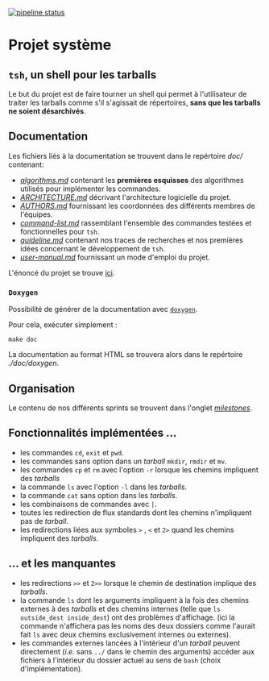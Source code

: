 [![pipeline status](https://gaufre.informatique.univ-paris-diderot.fr/EmileRolley/tsh/badges/master/pipeline.svg)](https://gaufre.informatique.univ-paris-diderot.fr/EmileRolley/tsh/commits/master)

# Projet système

## `tsh`, un shell pour les tarballs

Le but du projet est de faire tourner un shell qui permet à
l'utilisateur de traiter les tarballs comme s'il s'agissait de
répertoires, **sans que les tarballs ne soient désarchivés**.

## Documentation

Les fichiers liés à la documentation se trouvent dans le repértoire *doc/* contenant:

* [*algorithms.md*](https://gitlab.com/EmileRolley/school-projects/-/tree/master/tsh/doc/algorithms.md) contenant les **premières esquisses** des algorithmes utilisés pour implémenter les commandes.
* [*ARCHITECTURE.md*](https://gitlab.com/EmileRolley/school-projects/-/tree/master/tsh/doc/ARCHITECTURE.md) décrivant l'architecture logicielle du projet.
* [*AUTHORS.md*](https://gitlab.com/EmileRolley/school-projects/-/tree/master/tsh/doc/AUTHORS.md) fournissant les coordonnées des différents membres de l'équipes.
* [*command-list.md*](https://gitlab.com/EmileRolley/school-projects/-/tree/master/tsh/doc/command-list.md) rassemblant l'ensemble des commandes testées et fonctionnelles pour `tsh`.
* [*guideline.md*](https://gitlab.com/EmileRolley/school-projects/-/tree/master/tsh/doc/guideline.md) contenant nos traces de recherches et nos premières idées concernant le développement de `tsh`.
* [*user-manual.md*](https://gitlab.com/EmileRolley/school-projects/-/tree/master/tsh/doc/user-manual.md) fournissant un mode d'emploi du projet.


L'énoncé du projet se trouve [ici](https://gaufre.informatique.univ-paris-diderot.fr/klimann/systL3_2020-2021/blob/master/Projet/README.md).

### `Doxygen`

Possibilité de générer de la documentation avec
[`doxygen`](https://github.com/doxygen/doxygen).

Pour cela, exécuter simplement :
```make
make doc
```

La documentation au format HTML se trouvera alors dans le repértoire *./doc/doxygen*.

## Organisation

Le contenu de nos différents sprints se trouvent dans l'onglet [*milestones*](https://gaufre.informatique.univ-paris-diderot.fr/EmileRolley/tsh/milestones?sort=due_date_desc&state=closed).

## Fonctionnalités implémentées ...

*   les commandes `cd`, `exit` et `pwd`.
*   les commandes sans option dans un *tarball* `mkdir`, `rmdir` et `mv`.
*   les commandes `cp` et `rm` avec l'option `-r` lorsque les chemins impliquent des *tarballs*
*   la commande `ls` avec l'option `-l` dans les *tarballs*.
*   la commande `cat` sans option dans les *tarballs*.
*   les combinaisons de commandes avec `|`.
*   toutes les redirection de flux standards dont les chemins n'impliquent pas de *tarball*.
*   les redirections liées aux symboles `>` , `<` et `2>` quand les chemins impliquent des *tarballs*.

## ... et les manquantes

*   les redirections `>>` et `2>>` lorsque le chemin de destination implique des *tarballs*.
*   la commande `ls` dont les arguments impliquent à la fois des chemins externes à des *tarballs*
    et des chemins internes (telle que `ls outside_dest inside_dest`) ont des problèmes d'affichage.
    (ici la commande n'affichera pas les noms des deux dossiers comme l'aurait fait `ls` avec deux chemins exclusivement internes ou externes).
*   les commandes externes lancées à l'intérieur d'un *tarball* peuvent directement (*i.e.* sans `../` dans le chemin des arguments) accéder aux fichiers à l'intérieur du dossier actuel au sens de `bash`
    (choix d'implémentation).
